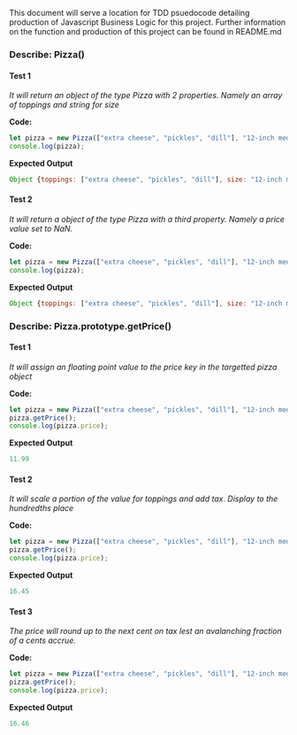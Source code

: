 This document will serve a location for TDD psuedocode detailing production of Javascript Business Logic for this project. Further information on the function and production of this project can be found in README.md

### **Describe:** Pizza() ###
#### **Test 1** ####
*It will return an object of the type Pizza with 2 properties. Namely an array of toppings and string for size*

**Code:**
```javascript
let pizza = new Pizza(["extra cheese", "pickles", "dill"], "12-inch medium");
console.log(pizza);
```

**Expected Output**
```javascript
Object {toppings: ["extra cheese", "pickles", "dill"], size: "12-inch medium"}
```

#### **Test 2** ####
*It will return a object of the type Pizza with a third property. Namely a price value set to NaN.*

**Code:**
```javascript
let pizza = new Pizza(["extra cheese", "pickles", "dill"], "12-inch medium");
console.log(pizza);
```

**Expected Output**
```javascript
Object {toppings: ["extra cheese", "pickles", "dill"], size: "12-inch medium", price: NaN}
```


### **Describe:** Pizza.prototype.getPrice() ###
#### **Test 1** ####
*It will assign an floating point value to the price key in the targetted pizza object*

**Code:**
```javascript
let pizza = new Pizza(["extra cheese", "pickles", "dill"], "12-inch medium");
pizza.getPrice();
console.log(pizza.price);
```

**Expected Output**
```javascript
11.99
```

#### **Test 2** ####
*It will scale a portion of the value for toppings and add tax. Display to the hundredths place*

**Code:**
```javascript
let pizza = new Pizza(["extra cheese", "pickles", "dill"], "12-inch medium");
pizza.getPrice();
console.log(pizza.price);
```

**Expected Output**
```javascript
16.45
```

#### **Test 3** ####
*The price will round up to the next cent on tax lest an avalanching fraction of a cents accrue.*

**Code:**
```javascript
let pizza = new Pizza(["extra cheese", "pickles", "dill"], "12-inch medium");
pizza.getPrice();
console.log(pizza.price);
```

**Expected Output**
```javascript
16.46
```


